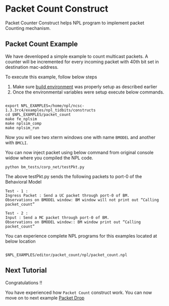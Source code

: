 # Packet Count Construct

Packet Counter Construct helps NPL program to implement packet Counting mechanism.

## Packet Count Example 

We have devenloped a simple example to count multicast packets. A counter will be incremented for every incoming packet with 40th bit set in destination mac-address.

To execute this example, follow below steps

1. Make sure [build environment](https://github.com/nplang/NPL-Tutorials#npl-build-enivronment) was properly setup as described earlier
2. Once the environmental variables were setup execute below commands. 
````

export NPL_EXAMPLES=/home/npl/ncsc-1.3.3rc4/examples/npl_tidbits/constructs
cd $NPL_EXAMPLES/packet_count
make fe_nplsim
make nplsim_comp
make nplsim_run

````

Now you will see two xterm windows one with name ```BMODEL``` and another with ```BMCLI```. 

You can now inject packet using below command from original console widow where you compiled the NPL code. 

````
python bm_tests/corp_net/testPkt.py

````

The above testPkt.py sends the following packets to port-0 of the Behavioral Model

````
Test - 1 :
Ingress Packet : Send a UC packet through port-0 of BM.
Observations on BMODEL window: BM window will not print out “Calling packet_count”

Test - 2 :
Input : Send a MC packet through port-0 of BM.
Observations on BMODEL window:: BM window print out “Calling packet_count”

````

You can experience complete NPL programs for this examples located at below location

````

$NPL_EXAMPLES/editor/packet_count/npl/packet_count.npl

````

## Next Tutorial 

Congratulations !!

You have experienced how ```Packet Count``` construct work. You can now move on to next example [Packet Drop](https://github.com/nplang/NPL-Tutorials/tree/master/NPL-Tidbits/Packet-Drop)
